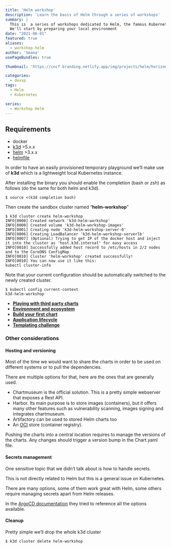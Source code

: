 ```yaml
---
title: 'Helm workshop'
description: 'Learn the basis of Helm through a series of workshops'
summary: |
  This is  a series of workshops dedicated to Helm, the famous Kubernetes package manager.
  We'll start by preparing your local environment
date: "2021-06-01"
featured: true
aliases:
  - workshop-helm
author: 'Smana'
usePageBundles: true

thumbnail: 'https://cncf-branding.netlify.app/img/projects/helm/horizontal/black/helm-horizontal-black.png'

categories:
  - devxp
tags:
  - Helm
  - Kubernetes

series:
  - Workshop Helm
---
```


## Requirements

* docker
* [k3d](https://k3d.io/) >5.x.x
* [helm](https://helm.sh/docs/intro/install/) >3.x.x
* [helmfile](https://github.com/roboll/helmfile)

In order to have an easily provisioned temporary playground we’ll make use of **k3d** which is a lightweight local Kubernetes instance.

After installing the binary you should enable the completion (bash or zsh) as follows (do the same for both helm and k3d).

```console
$ source <(k3d completion bash)
```

Then create the sandbox cluster named “**helm-workshop**”

```console
$ k3d cluster create helm-workshop
INFO[0000] Created network 'k3d-helm-workshop'
INFO[0000] Created volume 'k3d-helm-workshop-images'
INFO[0001] Creating node 'k3d-helm-workshop-server-0'
INFO[0006] Creating LoadBalancer 'k3d-helm-workshop-serverlb'
INFO[0007] (Optional) Trying to get IP of the docker host and inject it into the cluster as 'host.k3d.internal' for easy access
INFO[0010] Successfully added host record to /etc/hosts in 2/2 nodes and to the CoreDNS ConfigMap
INFO[0010] Cluster 'helm-workshop' created successfully!
INFO[0010] You can now use it like this:
kubectl cluster-info
```

Note that your current configuration should be automatically switched to the newly created cluster.

```console
$ kubectl config current-context
k3d-helm-workshop
```

* **[Playing with third party charts](/post/series/workshop_helm/third_party/)**
* **[Environment and ecosystem](/post/series/workshop_helm/ecosystem/)**
* **[Build your first chart](/post/series/workshop_helm/build_chart/)**
* **[Application lifecycle](/post/series/workshop_helm/lifecycle/)**
* **[Templating challenge](/post/series/workshop_helm/templating/)**

### Other considerations

#### Hosting and versioning

Most of the time we would want to share the charts in order to be used on different systems or to pull the dependencies.

There are multiple options for that, here are the ones that are generally used.


*   Chartmuseum is the official solution. This is a pretty simple webserver that exposes a Rest API.
*   Harbor. Its main purpose is to store images (containers), but it offers many other features such as vulnerability scanning, images signing and integrates chartmuseum.
*   Artifactory can be used to stored Helm charts too
*   An [OCI](https://opencontainers.org/) store (container registry).

Pushing the charts into a central location requires to manage the versions of the charts. Any changes should trigger a version bump in the Chart.yaml file.

#### Secrets management

One sensitive topic that we didn’t talk about is how to handle secrets.

This is not directly related to Helm but this is a general issue on Kubernetes.

There are many options, some of them work great with Helm, some others require managing secrets apart from Helm releases.

In the [ArgoCD documentation](https://argoproj.github.io/argo-cd/operator-manual/secret-management/) they tried to reference all the options available.

#### Cleanup

Pretty simple we’ll drop the whole k3d cluster

```console
$ k3d cluster delete helm-workshop
```